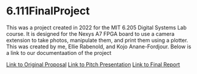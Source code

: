 # 6.111FinalProject

This was a project created in 2022 for the MIT 6.205 Digital Systems Lab course. It is designed for the Nexys A7 FPGA board to use a camera extension to take photos, manipulate them, and print them using a plotter. This was created by me, Ellie Rabenold, and Kojo Anane-Fordjour. Below is a link to our documentaation of the project

[Link to Original Proposal](https://fpga.mit.edu/videos/2022/team29/block_diagram.pdf)
[Link to Pitch Presentation](https://fpga.mit.edu/videos/2022/team29/presentation.pdf)
[Link to Final Report](https://fpga.mit.edu/videos/2022/team29/report.pdf)
